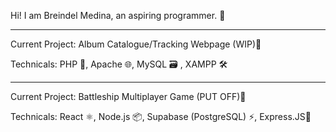 
Hi! I am Breindel Medina, an aspiring programmer. 👋

------------------------------------------------------------
Current Project: Album Catalogue/Tracking Webpage (WIP)🎵

Technicals: PHP 🐘, Apache 🌐, MySQL 🗃️ , XAMPP 🛠️

------------------------------------------------------------

Current Project: Battleship Multiplayer Game (PUT OFF)🚢

Technicals: React ⚛️, Node.js 📦, Supabase (PostgreSQL) ⚡, Express.JS🚀
<!---
kindadailybren/kindadailybren is a ✨ special ✨ repository because its `README.md` (this file) appears on your GitHub profile.
You can click the Preview link to take a look at your changes.
--->
